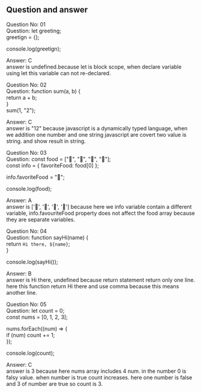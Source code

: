 ## Question and answer

Question No: 01 <br>
Question: let greeting;<br>
greetign = {};<br>

console.log(greetign);<br>

Answer: C <br>
answer is undefined.because let is block scope, when declare variable using let this variable can not re-declared.<br>

Question No: 02 <br>
Question: function sum(a, b) {<br>
return a + b;<br>
}<br>
sum(1, "2");<br>

Answer: C <br>
answer is "12" because javascript is a dynamically typed language, when we addition one number and one string javascript are covert two value is string. and show result in string.<br>

Question No: 03 <br>
Question: const food = ["🍕", "🍫", "🥑", "🍔"];<br>
const info = { favoriteFood: food[0] };<br>

info.favoriteFood = "🍝";<br>

console.log(food);<br>

Answer: A <br>
answer is ['🍕', '🍫', '🥑', '🍔'] because here we info variable contain a different variable, info.favouriteFood property does not affect the food array because they are separate variables.<br>

Question No: 04 <br>
Question: function sayHi(name) {<br>
return `Hi there, ${name}`;<br>
}<br>

console.log(sayHi());<br>

Answer: B <br>
answer is Hi there, undefined because return statement return only one line. here this function return Hi there and use comma because this means another line.<br>

Question No: 05 <br>
Question: let count = 0;<br>
const nums = [0, 1, 2, 3];<br>

nums.forEach((num) => {<br>
if (num) count += 1;<br>
});

console.log(count);<br>

Answer: C <br>
answer is 3 because here nums array includes 4 num. in the number 0 is falsy value. when number is true count increases. here one number is false and 3 of number are true so count is 3.<br>
